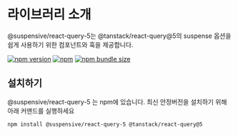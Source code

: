 # 라이브러리 소개

@suspensive/react-query-5는 @tanstack/react-query@5의 suspense 옵션을 쉽게 사용하기 위한 컴포넌트와 훅을 제공합니다.

[![npm version](https://img.shields.io/npm/v/@suspensive/react-query-5?color=000&labelColor=000&logo=npm&label=)](https://www.npmjs.com/package/@suspensive/react-query-5)
[![npm](https://img.shields.io/npm/dm/@suspensive/react-query-5?color=000&labelColor=000)](https://www.npmjs.com/package/@suspensive/react-query-5)
[![npm bundle size](https://img.shields.io/bundlephobia/minzip/@suspensive/react-query-5?color=000&labelColor=000)](https://www.npmjs.com/package/@suspensive/react-query-5)

## 설치하기

@suspensive/react-query-5 는 npm에 있습니다. 최신 안정버전을 설치하기 위해 아래 커맨드를 실행하세요

```shell npm2yarn
npm install @suspensive/react-query-5 @tanstack/react-query@5
```

